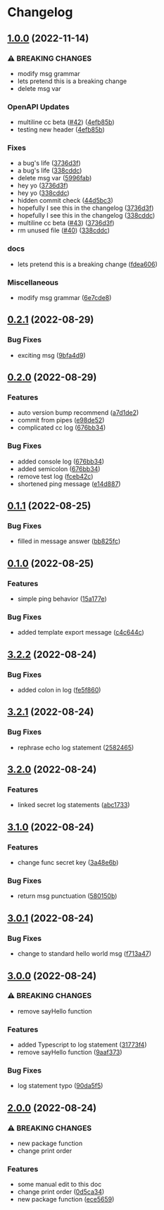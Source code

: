 # Changelog

## [1.0.0](https://github.com/ashutosh-ukey/bare-node-proj/compare/v0.2.1...v1.0.0) (2022-11-14)


### ⚠ BREAKING CHANGES

* modify msg grammar
* lets pretend this is a breaking change
* delete msg var

### OpenAPI Updates

* multiline cc beta ([#42](https://github.com/ashutosh-ukey/bare-node-proj/issues/42)) ([4efb85b](https://github.com/ashutosh-ukey/bare-node-proj/commit/4efb85be8ff93fefb884ae3b38bad0b506185e48))
* testing new header ([4efb85b](https://github.com/ashutosh-ukey/bare-node-proj/commit/4efb85be8ff93fefb884ae3b38bad0b506185e48))


### Fixes

* a bug's life ([3736d3f](https://github.com/ashutosh-ukey/bare-node-proj/commit/3736d3f88618d82cdd2aa5da57f9e577cf29f838))
* a bug's life ([338cddc](https://github.com/ashutosh-ukey/bare-node-proj/commit/338cddcd58b42169ce301dbe52285febc45b0384))
* delete msg var ([5996fab](https://github.com/ashutosh-ukey/bare-node-proj/commit/5996fab782a12833d487cb92977e0230e44f784f))
* hey yo ([3736d3f](https://github.com/ashutosh-ukey/bare-node-proj/commit/3736d3f88618d82cdd2aa5da57f9e577cf29f838))
* hey yo ([338cddc](https://github.com/ashutosh-ukey/bare-node-proj/commit/338cddcd58b42169ce301dbe52285febc45b0384))
* hidden commit check ([44d5bc3](https://github.com/ashutosh-ukey/bare-node-proj/commit/44d5bc38d03723804f8062eed34e2dd46ec410a5))
* hopefully I see this in the changelog ([3736d3f](https://github.com/ashutosh-ukey/bare-node-proj/commit/3736d3f88618d82cdd2aa5da57f9e577cf29f838))
* hopefully I see this in the changelog ([338cddc](https://github.com/ashutosh-ukey/bare-node-proj/commit/338cddcd58b42169ce301dbe52285febc45b0384))
* multiline cc beta ([#43](https://github.com/ashutosh-ukey/bare-node-proj/issues/43)) ([3736d3f](https://github.com/ashutosh-ukey/bare-node-proj/commit/3736d3f88618d82cdd2aa5da57f9e577cf29f838))
* rm unused file ([#40](https://github.com/ashutosh-ukey/bare-node-proj/issues/40)) ([338cddc](https://github.com/ashutosh-ukey/bare-node-proj/commit/338cddcd58b42169ce301dbe52285febc45b0384))


### docs

* lets pretend this is a breaking change ([fdea606](https://github.com/ashutosh-ukey/bare-node-proj/commit/fdea606dc2a53437b57314486bb8fec58d34b9d7))


### Miscellaneous

* modify msg grammar ([6e7cde8](https://github.com/ashutosh-ukey/bare-node-proj/commit/6e7cde8e863b619c465d9802cb894223be53c7c9))

## [0.2.1](https://github.com/ashutosh-ukey/bare-node-proj/compare/v0.2.0...v0.2.1) (2022-08-29)


### Bug Fixes

* exciting msg ([9bfa4d9](https://github.com/ashutosh-ukey/bare-node-proj/commit/9bfa4d9b4feadc69385f43062d8f2546e6dfa3ac))

## [0.2.0](https://github.com/ashutosh-ukey/bare-node-proj/compare/v0.1.1...v0.2.0) (2022-08-29)


### Features

* auto version bump recommend ([a7d1de2](https://github.com/ashutosh-ukey/bare-node-proj/commit/a7d1de2b847e80347679baba1a51e5c2e22fe618))
* commit from pipes ([e98de52](https://github.com/ashutosh-ukey/bare-node-proj/commit/e98de520a59d8ca2d996849b8c45408b7da3fd01))
* complicated cc log ([676bb34](https://github.com/ashutosh-ukey/bare-node-proj/commit/676bb34348fc01e1fb9e602d374cb621b7dd093a))


### Bug Fixes

* added console log ([676bb34](https://github.com/ashutosh-ukey/bare-node-proj/commit/676bb34348fc01e1fb9e602d374cb621b7dd093a))
* added semicolon ([676bb34](https://github.com/ashutosh-ukey/bare-node-proj/commit/676bb34348fc01e1fb9e602d374cb621b7dd093a))
* remove test log ([fceb42c](https://github.com/ashutosh-ukey/bare-node-proj/commit/fceb42c7f4cca859e03234401f82fdcc6b14f182))
* shortened ping message ([e14d887](https://github.com/ashutosh-ukey/bare-node-proj/commit/e14d887403bdda6746cb9c90d7452dc3c40075be))

## [0.1.1](https://github.com/ashutosh-ukey/bare-node-proj/compare/v0.1.0...v0.1.1) (2022-08-25)


### Bug Fixes

* filled in message answer ([bb825fc](https://github.com/ashutosh-ukey/bare-node-proj/commit/bb825fc9d7d833916d8d2e1cb50158878eb51794))

## [0.1.0](https://github.com/ashutosh-ukey/bare-node-proj/compare/v3.2.2...v0.1.0) (2022-08-25)


### Features

* simple ping behavior ([15a177e](https://github.com/ashutosh-ukey/bare-node-proj/commit/15a177e8473337454ddded82070faac6e0b518bb))


### Bug Fixes

* added template export message ([c4c644c](https://github.com/ashutosh-ukey/bare-node-proj/commit/c4c644c08525bc2b7ea0316d3011168a21449bad))

## [3.2.2](https://github.com/ashutosh-ukey/bare-node-proj/compare/v3.2.1...v3.2.2) (2022-08-24)


### Bug Fixes

* added colon in log ([fe5f860](https://github.com/ashutosh-ukey/bare-node-proj/commit/fe5f86083b6edb58872b6d2d6c585cea3a0f09bc))

## [3.2.1](https://github.com/ashutosh-ukey/bare-node-proj/compare/v3.2.0...v3.2.1) (2022-08-24)


### Bug Fixes

* rephrase echo log statement ([2582465](https://github.com/ashutosh-ukey/bare-node-proj/commit/2582465e664de76b47796642c894a039a63e6857))

## [3.2.0](https://github.com/ashutosh-ukey/bare-node-proj/compare/v3.1.0...v3.2.0) (2022-08-24)


### Features

* linked secret log statements ([abc1733](https://github.com/ashutosh-ukey/bare-node-proj/commit/abc173316521135ae5bb4d2e86a528bb7f47006e))

## [3.1.0](https://github.com/ashutosh-ukey/bare-node-proj/compare/v3.0.1...v3.1.0) (2022-08-24)


### Features

* change func secret key ([3a48e6b](https://github.com/ashutosh-ukey/bare-node-proj/commit/3a48e6b39700ece0100c031832706c3cccc7377b))


### Bug Fixes

* return msg punctuation ([580150b](https://github.com/ashutosh-ukey/bare-node-proj/commit/580150bbb8d10a4bc438cf5efbdc7e8015bcdd61))

## [3.0.1](https://github.com/ashutosh-ukey/bare-node-proj/compare/v3.0.0...v3.0.1) (2022-08-24)


### Bug Fixes

* change to standard hello world msg ([f713a47](https://github.com/ashutosh-ukey/bare-node-proj/commit/f713a47d875db8453e7e1fab35bcc7578b5c9497))

## [3.0.0](https://github.com/ashutosh-ukey/bare-node-proj/compare/v2.0.0...v3.0.0) (2022-08-24)


### ⚠ BREAKING CHANGES

* remove sayHello function

### Features

* added Typescript to log statement ([31773f4](https://github.com/ashutosh-ukey/bare-node-proj/commit/31773f4c3a57fa5dad934de75e9266c16d454f82))
* remove sayHello function ([9aaf373](https://github.com/ashutosh-ukey/bare-node-proj/commit/9aaf3736db0acd499e64110779b653ee9b26dac0))


### Bug Fixes

* log statement typo ([90da5f5](https://github.com/ashutosh-ukey/bare-node-proj/commit/90da5f56d3500c89d2394c41128538ebc092ea42))

## [2.0.0](https://github.com/ashutosh-ukey/bare-node-proj/compare/v1.3.1...v2.0.0) (2022-08-24)


### ⚠ BREAKING CHANGES

* new package function
* change print order

### Features

* some manual edit to this doc
* change print order ([0d5ca34](https://github.com/ashutosh-ukey/bare-node-proj/commit/0d5ca340d2841b2df88a6eaaa2a13306572cd252))
* new package function ([ece5659](https://github.com/ashutosh-ukey/bare-node-proj/commit/ece56594b1d3ad0a36b2028e8cc411115bda78e3))
